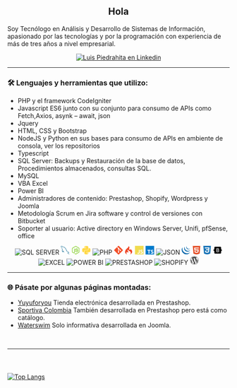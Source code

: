 <div>

<h2 align="center">Hola</h2>

<p>Soy Tecnólogo en Análisis y Desarrollo de Sistemas de Información, apasionado por las tecnologías y por la programación con experiencia de más de tres años a nivel empresarial.</p>
<p  align="center"><a href="https://www.linkedin.com/in/luis-piedrahita/"><img src="https://badgen.net/badge/Luis-Piedrahita/Linkedin" alt="Luis Piedrahita en Linkedin" /></a></p>
</div>

---
### 🛠️ Lenguajes y herramientas que utilizo:
- PHP y el framework CodeIgniter
- Javascript ES6 junto con su conjunto para consumo de APIs como Fetch,Axios, asynk – await, json
- Jquery
- HTML, CSS y Bootstrap
- NodeJS y Python en sus bases para consumo de APIs en ambiente de consola, ver los repositorios
- Typescript
- SQL Server: Backups y Restauración de la base de datos, Procedimientos almacenados, consultas SQL.
- MySQL
- VBA Excel
- Power BI
- Administradores de contenido: Prestashop, Shopify, Wordpress y Joomla
- Metodología Scrum en Jira software y control de versiones con Bitbucket
- Soporter al usuario: Active directory en Windows Server, Unifi, pfSense, office

<div align="center">

<img src="https://cdn-icons-png.flaticon.com/512/5968/5968364.png" title="SQL SERVER" alt="SQL SERVER" height="20" />
<img src="https://raw.githubusercontent.com/devicons/devicon/1119b9f84c0290e0f0b38982099a2bd027a48bf1/icons/mysql/mysql-plain.svg" title="MYSQL" alt="MYSQL" height="20" />
<img src="https://raw.githubusercontent.com/devicons/devicon/1119b9f84c0290e0f0b38982099a2bd027a48bf1/icons/nodejs/nodejs-plain.svg" title="NODEJS" alt="NODEJS" height="20" />
<img src="https://raw.githubusercontent.com/devicons/devicon/1119b9f84c0290e0f0b38982099a2bd027a48bf1/icons/python/python-plain.svg" title="PYTHON" alt="PYTHON" height="20" />
<img src="https://www.vectorlogo.zone/logos/php/php-horizontal.svg" title="PHP" alt="PHP" height="20" />
<img src="https://raw.githubusercontent.com/devicons/devicon/1119b9f84c0290e0f0b38982099a2bd027a48bf1/icons/git/git-plain.svg" title="GIT" alt="GIT" height="20" />
<img src="https://raw.githubusercontent.com/devicons/devicon/1119b9f84c0290e0f0b38982099a2bd027a48bf1/icons/codeigniter/codeigniter-plain.svg" title="CodeIgniter" alt="CodeIgniter" height="20" />
<img src="https://raw.githubusercontent.com/devicons/devicon/1119b9f84c0290e0f0b38982099a2bd027a48bf1/icons/javascript/javascript-plain.svg" title="Javascript" alt="Javascript" height="20" />
<img src="https://raw.githubusercontent.com/devicons/devicon/1119b9f84c0290e0f0b38982099a2bd027a48bf1/icons/typescript/typescript-plain.svg" title="Typescript" alt="Typescript" height="20" />  
<img src="https://www.vectorlogo.zone/logos/json/json-icon.svg" title="JSON" alt="JSON" height="20" />
<img src="https://raw.githubusercontent.com/devicons/devicon/1119b9f84c0290e0f0b38982099a2bd027a48bf1/icons/jquery/jquery-plain.svg" title="JQUERY" alt="JQUERY" height="20" />
<img src="https://raw.githubusercontent.com/devicons/devicon/1119b9f84c0290e0f0b38982099a2bd027a48bf1/icons/html5/html5-plain.svg" title="HTML5" alt="HTML" height="20" />
<img src="https://raw.githubusercontent.com/devicons/devicon/1119b9f84c0290e0f0b38982099a2bd027a48bf1/icons/css3/css3-plain.svg" title="CSS3" alt="CSS" height="20" />
<img src="https://raw.githubusercontent.com/devicons/devicon/1119b9f84c0290e0f0b38982099a2bd027a48bf1/icons/bootstrap/bootstrap-plain.svg" title="BOOTSTRAP" alt="BOOTSTRAP" height="20" />
<img src="https://cdn-icons-png.flaticon.com/512/732/732220.png" title="EXCEL" alt="EXCEL" height="20" />
<img src="https://github.com/microsoft/PowerBI-Icons/blob/main/PNG/Power-BI.png" title="POWER BI" alt="POWER BI" height="20" />
<img src="https://cdn-icons-png.flaticon.com/512/825/825533.png" title="PRESTASHOP" alt="PRESTASHOP" height="20" />
<img src="https://cdn-icons-png.flaticon.com/512/5968/5968919.png" title="SHOPIFY" alt="SHOPIFY" height="20" />
<img src="https://raw.githubusercontent.com/devicons/devicon/1119b9f84c0290e0f0b38982099a2bd027a48bf1/icons/wordpress/wordpress-plain.svg" title="WORDPRESS" alt="WORDPRESS" height="20" />


</div>
<hr />

### 🌐 Pásate por algunas páginas montadas:
- [Yuyuforyou](https://yuyuforyou.com) Tienda electrónica desarrollada en Prestashop.  
- [Sportiva Colombia](https://sportiva.com.co) También desarrollada en Prestashop pero está como catálogo.  
- [Waterswim](https://waterswimstore.com) Solo informativa desarrollada en Joomla.  

<br>
<hr />
<br>

###
[![Top Langs](https://github-readme-stats.vercel.app/api/top-langs/?username=luispiedrahitanet)](https://www.linkedin.com/in/luis-piedrahita/)

